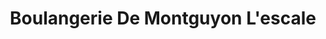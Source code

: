 ---
title: "Boulangerie De Montguyon L'escale"
url: /montguyon/boulangerie-de-montguyon-lescale/
shop: boulangerie
---